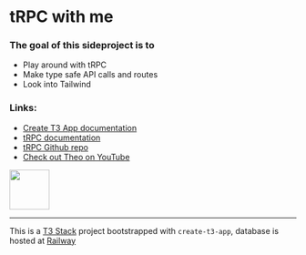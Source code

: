 # tRPC with me

### The goal of this sideproject is to
- Play around with tRPC
- Make type safe API calls and routes
- Look into Tailwind

### Links:

- [Create T3 App documentation](https://create.t3.gg/en/introduction)
- [tRPC documentation](https://trpc.io/docs)
- [tRPC Github repo](https://github.com/trpc/trpc)
- [Check out Theo on YouTube](https://www.youtube.com/@t3dotgg)

<img src="https://trpc.io/img/logo.svg" width="70" />

------------
This is a [T3 Stack](https://create.t3.gg/) project bootstrapped with `create-t3-app`, database is hosted at [Railway](https://railway.app/)